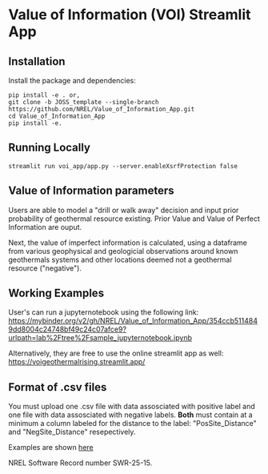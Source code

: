 # Value of Information (VOI) Streamlit App 

## Installation

Install the package and dependencies:

```
pip install -e . or,
git clone -b JOSS_template --single-branch https://github.com/NREL/Value_of_Information_App.git
cd Value_of_Information_App
pip install -e.
```

## Running Locally

```
streamlit run voi_app/app.py --server.enableXsrfProtection false 
```

## Value of Information parameters
Users are able to model a "drill or walk away" decision and input prior probability of geothermal resource existing. Prior Value and Value of Perfect Information are ouput.

Next, the value of imperfect information is calculated, using a dataframe from various geophysical and geologicial observations around known geothermals systems and other locations deemed not a geothermal resource ("negative").

## Working Examples
User's can run a jupyternotebook using the following link: https://mybinder.org/v2/gh/NREL/Value_of_Information_App/354ccb5114849dd8004c24748bf49c24c07afce9?urlpath=lab%2Ftree%2Fsample_jupyternotebook.ipynb

Alternatively, they are free to use the online streamlit app as well: https://voigeothermalrising.streamlit.app/

## Format of .csv files

You must upload one .csv file with data assosciated with positive label and one file with data assosciated with negative labels. **Both** must contain at a minimum a column labeled for the distance to the label: "PosSite_Distance" and "NegSite_Distance" resepectively.

Examples are shown [here](https://github.com/wtrainor/INGENIOUS_streamlit/tree/main/File%20Template)

NREL Software Record number SWR-25-15.
